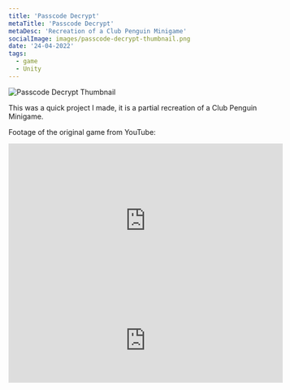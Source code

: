 ```yaml
---
title: 'Passcode Decrypt'
metaTitle: 'Passcode Decrypt'
metaDesc: 'Recreation of a Club Penguin Minigame'
socialImage: images/passcode-decrypt-thumbnail.png
date: '24-04-2022'
tags:
  - game
  - Unity
---
```


![Passcode Decrypt Thumbnail](/images/passcode-decrypt-thumbnail.png)

This was a quick project I made, it is a partial recreation of a Club Penguin Minigame.

Footage of the original game from YouTube:
<iframe width="540" height="304" src="https://www.youtube-nocookie.com/embed/OdyaeAsfjqw?&rel=0&start=43&end=76&iv_load_policy=3" frameborder="0" allowfullscreen></iframe>

<iframe frameborder="0" src="https://itch.io/embed/964952?linkback=true" width="540" height="167"><a href="https://ermilburn02.itch.io/passcodedecrypt">Passcode Decrypt by ERmilburn02</a></iframe>
